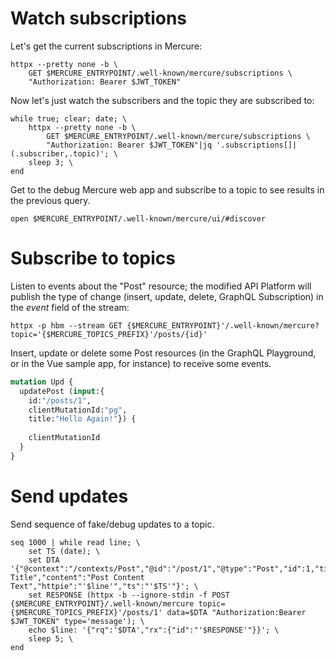 # Watch subscriptions
Let's get the current subscriptions in Mercure:
```shell (fish)
httpx --pretty none -b \
	GET $MERCURE_ENTRYPOINT/.well-known/mercure/subscriptions \
	"Authorization: Bearer $JWT_TOKEN"
```
Now let's just watch the subscribers and the topic they are subscribed to:
```shell (fish)
while true; clear; date; \
	httpx --pretty none -b \
		GET $MERCURE_ENTRYPOINT/.well-known/mercure/subscriptions \
		"Authorization: Bearer $JWT_TOKEN"|jq '.subscriptions[]|(.subscriber,.topic)'; \
	sleep 3; \
end
```

Get to the debug Mercure web app and subscribe to a topic to see results in the previous query.
```shell
open $MERCURE_ENTRYPOINT/.well-known/mercure/ui/#discover
```
# Subscribe to topics
Listen to events about the "Post" resource; the modified API Platform will publish the type of change (insert, update, delete, GraphQL Subscription) in the _event_ field of the stream:
```shell (fish)
httpx -p hbm --stream GET {$MERCURE_ENTRYPOINT}'/.well-known/mercure?topic='{$MERCURE_TOPICS_PREFIX}'/posts/{id}'
```
Insert, update or delete some Post resources (in the GraphQL Playground, or in the Vue sample app, for instance) to receive some events.
```graphql
mutation Upd {
  updatePost (input:{
    id:"/posts/1",
    clientMutationId:"pg",
  	title:"Hello Again!"}) {
    
    clientMutationId
  }
}
```
# Send updates
Send sequence of fake/debug updates to a topic. 
```shell
seq 1000 | while read line; \
    set TS (date); \
    set DTA '{"@context":"/contexts/Post","@id":"/post/1","@type":"Post","id":1,"title":"Post Title","content":"Post Content Text","httpie":"'$line'","ts":"'$TS'"}'; \
    set RESPONSE (httpx -b --ignore-stdin -f POST {$MERCURE_ENTRYPOINT}/.well-known/mercure topic={$MERCURE_TOPICS_PREFIX}'/posts/1' data=$DTA "Authorization:Bearer $JWT_TOKEN" type='message'); \
    echo $line: '{"rq":'$DTA',"rx":{"id":"'$RESPONSE'"}}'; \
    sleep 5; \
end
```

